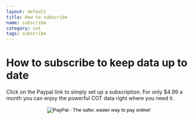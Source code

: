 ```yaml
---
layout: default
title: How to subscribe
name: subscribe
category: cot
tags: subscribe
---
```


How to subscribe to keep data up to date
===========================================

Click on the Paypal link to simply set up a subscription. For only $4.99 a month you can enjoy the powerful COT data right where you need it. 


<center>
<form action="https://www.paypal.com/cgi-bin/webscr" method="post">
<input type="hidden" name="cmd" value="_s-xclick">
<input type="hidden" name="hosted_button_id" value="7279035">
<input type="image" src="https://www.paypal.com/en_US/i/btn/x-click-but20.gif" border="0" name="submit" alt="PayPal - The safer, easier way to pay online!">
<img alt="" border="0" src="https://www.paypal.com/en_US/i/scr/pixel.gif" width="1" height="1">
</form>
</center>
